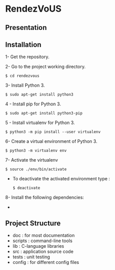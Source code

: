 # RendezVoUS

## Presentation

## Installation

1- Get the repository.

2- Go to the project working directory.
    
    $ cd rendezvous

3- Install Python 3.

    $ sudo apt-get install python3

4 - Install pip for Python 3.

    $ sudo apt-get install python3-pip

5 - Install virtualenv for Python 3.

    $ python3 -m pip install --user virtualenv

6- Create a virtual environment of Python 3.

    $ python3 -m virtualenv env

7- Activate the virtualenv

    $ source ./env/bin/activate

- To deactivate the activated environment type : 

      $ deactivate

8- Install the following dependencies:

-

## Project Structure

- doc : for most documentation
- scripts : command-line tools
- lib : C-language libraries
- src : application source code
- tests : unit testing
- config : for different config files
